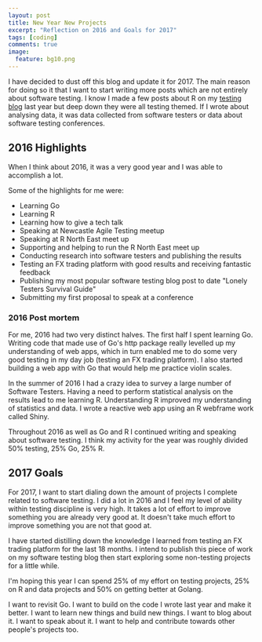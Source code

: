 ```yaml
---
layout: post
title: New Year New Projects
excerpt: "Reflection on 2016 and Goals for 2017"
tags: [coding]
comments: true
image:
  feature: bg10.png
---
```


I have decided to dust off this blog and update it for 2017. The main reason for doing so it that I want to start writing more posts which are not entirely about software testing. I know I made a few posts about R on my [testing blog](http://testingfuntime.blogspot.co.uk/) last year but deep down they were all testing themed. If I wrote about analysing data, it was data collected from software testers or data about software testing conferences.

## 2016 Highlights

When I think about 2016, it was a very good year and I was able to accomplish a lot.

Some of the highlights for me were:

* Learning Go
* Learning R
* Learning how to give a tech talk
* Speaking at Newcastle Agile Testing meetup
* Speaking at R North East meet up
* Supporting and helping to run the R North East meet up
* Conducting research into software testers and publishing the results
* Testing an FX trading platform with good results and receiving fantastic feedback
* Publishing my most popular software testing blog post to date "Lonely Testers Survival Guide"
* Submitting my first proposal to speak at a conference

### 2016 Post mortem

For me, 2016 had two very distinct halves. The first half I spent learning Go. Writing code that made use of Go's http package really levelled up my understanding of web apps, which in turn enabled me to do some very good testing in my day job (testing an FX trading platform). I also started building a web app with Go that would help me practice violin scales.

In the summer of 2016 I had a crazy idea to survey a large number of Software Testers. Having a need to perform statistical analysis on the results lead to me learning R. Understanding R improved my understanding of statistics and data. I wrote a reactive web app using an R webframe work called Shiny.

Throughout 2016 as well as Go and R I continued writing and speaking about software testing. I think my activity for the year was roughly divided 50% testing, 25% Go, 25% R.

## 2017 Goals

For 2017, I want to start dialing down the amount of projects I complete related to software testing. I did a lot in 2016 and I feel my level of ability within testing discipline is very high. It takes a lot of effort to improve something you are already very good at. It doesn't take much effort to improve something you are not that good at.

I have started distilling down the knowledge I learned from testing an FX trading platform for the last 18 months. I intend to publish this piece of work on my software testing blog then start exploring some non-testing projects for a little while.

I'm hoping this year I can spend 25% of my effort on testing projects, 25% on R and data projects and 50% on getting better at Golang.

I want to revisit Go. I want to build on the code I wrote last year and make it better. I want to learn new things and build new things. I want to blog about it. I want to speak about it. I want to help and contribute towards other people's projects too.
